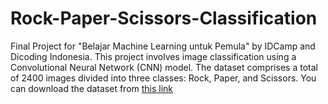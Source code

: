 # Rock-Paper-Scissors-Classification
Final Project for "Belajar Machine Learning untuk Pemula" by IDCamp and Dicoding Indonesia. This project involves image classification using a Convolutional Neural Network (CNN) model. The dataset comprises a total of 2400 images divided into three classes: Rock, Paper, and Scissors. You can download the dataset from [this link](https://github.com/dicodingacademy/assets/releases/download/release/rockpaperscissors.zip)
